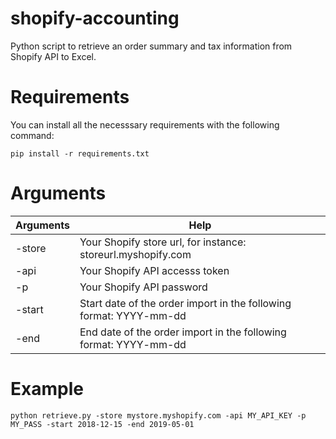 # shopify-accounting
Python script to retrieve an order summary and tax information from Shopify API to Excel.

# Requirements

You can install all the necesssary requirements with the following command:

```
pip install -r requirements.txt
```


# Arguments

Arguments       | Help
-------------   | -------------
-store          | Your Shopify store url, for instance: storeurl.myshopify.com
-api            | Your Shopify API accesss token
-p              | Your Shopify API password
-start          | Start date of the order import in the following format: YYYY-mm-dd
-end            | End date of the order import in the following format: YYYY-mm-dd

# Example

```
python retrieve.py -store mystore.myshopify.com -api MY_API_KEY -p MY_PASS -start 2018-12-15 -end 2019-05-01
```

